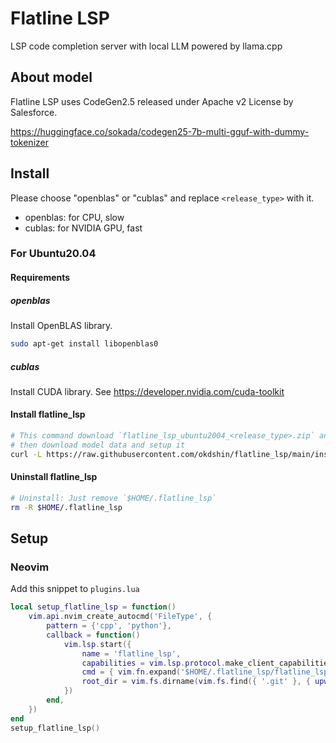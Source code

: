 # Flatline LSP

LSP code completion server with local LLM powered by llama.cpp

## About model

Flatline LSP uses CodeGen2.5 released under Apache v2 License by Salesforce.

https://huggingface.co/sokada/codegen25-7b-multi-gguf-with-dummy-tokenizer

## Install

Please choose "openblas" or "cublas" and replace `<release_type>` with it.

- openblas: for CPU, slow
- cublas: for NVIDIA GPU, fast

### For Ubuntu20.04

#### Requirements

##### openblas

Install OpenBLAS library.

```sh
sudo apt-get install libopenblas0
```

##### cublas

Install CUDA library. See https://developer.nvidia.com/cuda-toolkit

#### Install flatline_lsp

```sh
# This command download `flatline_lsp_ubuntu2004_<release_type>.zip` and unzip it to `$HOME/.flatline_lsp`
# then download model data and setup it
curl -L https://raw.githubusercontent.com/okdshin/flatline_lsp/main/install.sh | bash -s <release_type>
```

#### Uninstall flatline_lsp

```sh
# Uninstall: Just remove `$HOME/.flatline_lsp`
rm -R $HOME/.flatline_lsp
```

## Setup

### Neovim

Add this snippet to `plugins.lua`

```lua
local setup_flatline_lsp = function()
    vim.api.nvim_create_autocmd('FileType', {
        pattern = {'cpp', 'python'},
        callback = function()
            vim.lsp.start({
                name = 'flatline_lsp',
                capabilities = vim.lsp.protocol.make_client_capabilities(),
                cmd = { vim.fn.expand('$HOME/.flatline_lsp/flatline_lsp') },
                root_dir = vim.fs.dirname(vim.fs.find({ '.git' }, { upward = true })[1]),
            })
        end,
    })
end
setup_flatline_lsp()
```
